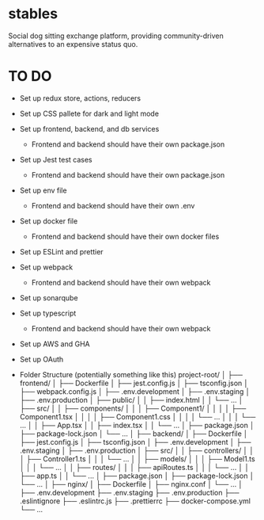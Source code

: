 # stables
Social dog sitting exchange platform, providing community-driven alternatives to an expensive status quo.

# TO DO
- Set up redux store, actions, reducers
- Set up CSS pallete for dark and light mode
- Set up frontend, backend, and db services
    - Frontend and backend should have their own package.json
- Set up Jest test cases
    - Frontend and backend should have their own package.json
- Set up env file
    - Frontend and backend should have their own .env
- Set up docker file
    - Frontend and backend should have their own docker files
- Set up ESLint and prettier
- Set up webpack
    - Frontend and backend should have their own webpack
- Set up sonarqube
- Set up typescript
    - Frontend and backend should have their own webpack
- Set up AWS and GHA
- Set up OAuth

- Folder Structure (potentially something like this)
project-root/
│
├── frontend/
│   ├── Dockerfile
│   ├── jest.config.js
│   ├── tsconfig.json
│   ├── webpack.config.js
│   ├── .env.development
│   ├── .env.staging
│   ├── .env.production
│   ├── public/
│   │   ├── index.html
│   │   └── ...
│   ├── src/
│   │   ├── components/
│   │   │   ├── Component1/
│   │   │   │   ├── Component1.tsx
│   │   │   │   ├── Component1.css
│   │   │   │   └── ...
│   │   │   └── ...
│   │   ├── App.tsx
│   │   ├── index.tsx
│   │   └── ...
│   ├── package.json
│   ├── package-lock.json
│   └── ...
│
├── backend/
│   ├── Dockerfile
│   ├── jest.config.js
│   ├── tsconfig.json
│   ├── .env.development
│   ├── .env.staging
│   ├── .env.production
│   ├── src/
│   │   ├── controllers/
│   │   │   ├── Controller1.ts
│   │   │   └── ...
│   │   ├── models/
│   │   │   ├── Model1.ts
│   │   │   └── ...
│   │   ├── routes/
│   │   │   ├── apiRoutes.ts
│   │   │   └── ...
│   │   ├── app.ts
│   │   └── ...
│   ├── package.json
│   ├── package-lock.json
│   └── ...
│
├── nginx/
│   ├── Dockerfile
│   ├── nginx.conf
│   └── ...
│
├── .env.development
├── .env.staging
├── .env.production
├── .eslintignore
├── .eslintrc.js
├── .prettierrc
├── docker-compose.yml
└── ...

